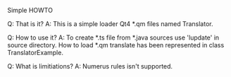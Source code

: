 Simple HOWTO

Q: That is it?
A: This is a simple loader Qt4 *.qm files named Translator. 

Q: How to use it?
A: To create *.ts file from *.java sources use 'lupdate' in source directory. How to load *.qm translate has been represented in class TranslatorExample.

Q: What is limitiations?
A: Numerus rules isn't supported.
